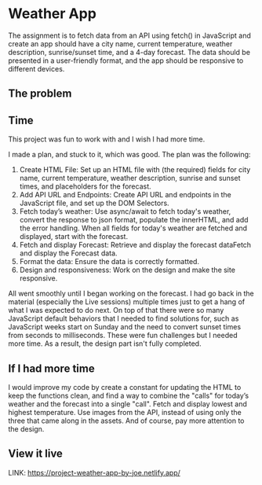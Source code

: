 # Weather App

The assignment is to fetch data from an API using fetch() in JavaScript and create an  app should have a city name, current temperature, weather description, sunrise/sunset time, and a 4-day forecast. The data should be presented in a user-friendly format, and the app should be responsive to different devices. 

## The problem

## Time
This project was fun to work with and I wish I had more time. 

I made a plan, and stuck to it, which was good. The plan was the following: 
1. Create HTML File: Set up an HTML file with (the required) fields for city name, current temperature, weather description, sunrise and sunset times, and placeholders for the forecast.
2. Add API URL and Endpoints: Create API URL and endpoints in the JavaScript file, and set up the DOM Selectors.
3. Fetch today’s weather: Use async/await to fetch today's weather, convert the response to json format, populate the innerHTML, and add the error handling. When all fields for today's weather are fetched and displayed, start with the forecast.  
4. Fetch and display Forecast: Retrieve and display the forecast dataFetch and display the Forecast data. 
5. Format the data: Ensure the data is correctly formatted.
6. Design and responsiveness: Work on the design and make the site responsive. 

All went smoothly until I began working on the forecast. I had go back in the material (especially the Live sessions) multiple times just to get a hang of what I was expected to do next. On top of that there were so many JavaScript default behaviors that I needed to find solutions for, such as JavaScript weeks start on Sunday and the need to convert sunset times from seconds to milliseconds. These were fun challenges but I needed more time. As a result, the design part isn't fully completed. 

## If I had more time
I would improve my code by create a constant for updating the HTML to keep the functions clean, and find a way to combine the "calls" for today’s weather and the forecast into a single "call". Fetch and display lowest and highest temperature. Use images from the API, instead of using only the three that came along in the assets. And of course, pay more attention to the design.  

## View it live

LINK: https://project-weather-app-by-joe.netlify.app/
